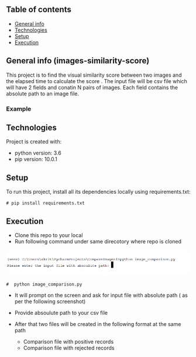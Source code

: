 ## Table of contents
* [General info](#general-info)
* [Technologies](#technologies)
* [Setup](#setup)
* [Execution](#Execution)


## General info (images-similarity-score)
This project is to find the visual similarity score between two images and the elapsed time to calculate the score . The input file will be csv file which will have 2 fields and conatin N pairs of images. Each field contains the absolute path to an image file.

### Example 


	
## Technologies
Project is created with:
* python version: 3.6
* pip version: 10.0.1
	
## Setup
To run this project, install all its dependencies locally using requirements.txt:

```
# pip install requirements.txt 

```
## Execution

* Clone this repo to your local 
* Run following command under same direcotory where repo is cloned

![alt text](/triggerScript.PNG)


```
#  python image_comparison.py 

```
* It will prompt on the screen and ask for input file with absolute path ( as per the following screenshot) 

* Provide absoulute path to your csv file
* After that two files will be created in the following format at the same path 

	* Comparison file with positive records 
	* Comparison file with rejected records 




